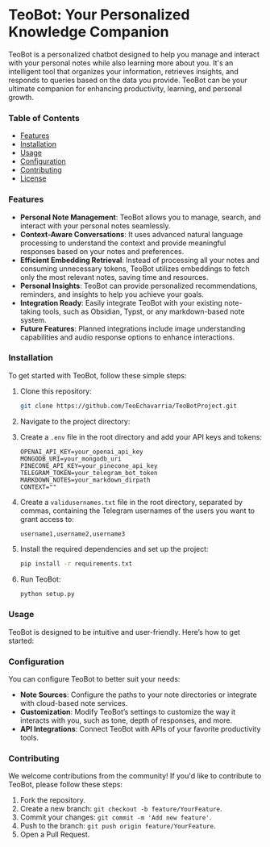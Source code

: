 # TeoBot: Your Personalized Knowledge Companion

TeoBot is a personalized chatbot designed to help you manage and interact with your personal notes while also learning more about you. It's an intelligent tool that organizes your information, retrieves insights, and responds to queries based on the data you provide. TeoBot can be your ultimate companion for enhancing productivity, learning, and personal growth.

### Table of Contents

- [Features](#features)
- [Installation](#installation)
- [Usage](#usage)
- [Configuration](#configuration)
- [Contributing](#contributing)
- [License](#license)

### Features

- **Personal Note Management**: TeoBot allows you to manage, search, and interact with your personal notes seamlessly.
- **Context-Aware Conversations**: It uses advanced natural language processing to understand the context and provide meaningful responses based on your notes and preferences.
- **Efficient Embedding Retrieval**: Instead of processing all your notes and consuming unnecessary tokens, TeoBot utilizes embeddings to fetch only the most relevant notes, saving time and resources.
- **Personal Insights**: TeoBot can provide personalized recommendations, reminders, and insights to help you achieve your goals.
- **Integration Ready**: Easily integrate TeoBot with your existing note-taking tools, such as Obsidian, Typst, or any markdown-based note system.
- **Future Features**: Planned integrations include image understanding capabilities and audio response options to enhance interactions.

### Installation

To get started with TeoBot, follow these simple steps:

1. Clone this repository:

    ```bash
    git clone https://github.com/TeoEchavarria/TeoBotProject.git
    ```

2. Navigate to the project directory:

3. Create a `.env` file in the root directory and add your API keys and tokens:

    ```env
    OPENAI_API_KEY=your_openai_api_key
    MONGODB_URI=your_mongodb_uri
    PINECONE_API_KEY=your_pinecone_api_key
    TELEGRAM_TOKEN=your_telegram_bot_token
    MARKDOWN_NOTES=your_markdown_dirpath
    CONTEXT=""
    ```

4. Create a `validusernames.txt` file in the root directory, separated by commas, containing the Telegram usernames of the users you want to grant access to:

    ```
    username1,username2,username3
    ```

5. Install the required dependencies and set up the project:

    ```bash
    pip install -r requirements.txt
    ```

6. Run TeoBot:

    ```bash
    python setup.py
    ```

### Usage

TeoBot is designed to be intuitive and user-friendly. Here’s how to get started:


### Configuration

You can configure TeoBot to better suit your needs:

- **Note Sources**: Configure the paths to your note directories or integrate with cloud-based note services.
- **Customization**: Modify TeoBot’s settings to customize the way it interacts with you, such as tone, depth of responses, and more.
- **API Integrations**: Connect TeoBot with APIs of your favorite productivity tools.

### Contributing

We welcome contributions from the community! If you'd like to contribute to TeoBot, please follow these steps:

1. Fork the repository.
2. Create a new branch: `git checkout -b feature/YourFeature`.
3. Commit your changes: `git commit -m 'Add new feature'`.
4. Push to the branch: `git push origin feature/YourFeature`.
5. Open a Pull Request.